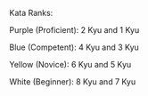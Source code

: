 Kata Ranks:

Purple (Proficient): 2 Kyu and 1 Kyu

Blue (Competent): 4 Kyu and 3 Kyu

Yellow (Novice): 6 Kyu and 5 Kyu

White (Beginner): 8 Kyu and 7 Kyu
